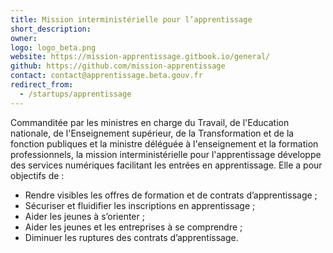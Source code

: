 ```yaml
---
title: Mission interministérielle pour l’apprentissage
short_description:
owner:
logo: logo_beta.png
website: https://mission-apprentissage.gitbook.io/general/
github: https://github.com/mission-apprentissage
contact: contact@apprentissage.beta.gouv.fr
redirect_from:
  - /startups/apprentissage
---
```

Commanditée par les ministres en charge du Travail, de l'Education nationale, de l'Enseignement supérieur, de la Transformation et de la fonction publiques et la ministre déléguée à l'enseignement et la formation professionnels, la mission interministérielle pour l'apprentissage développe des services numériques facilitant les entrées en apprentissage. Elle a pour objectifs de :
- Rendre visibles les offres de formation et de contrats d’apprentissage ;
- Sécuriser et fluidifier les inscriptions en apprentissage ;
- Aider les jeunes à s’orienter ;
- Aider les jeunes et les entreprises à se comprendre ;
- Diminuer les ruptures des contrats d’apprentissage.

